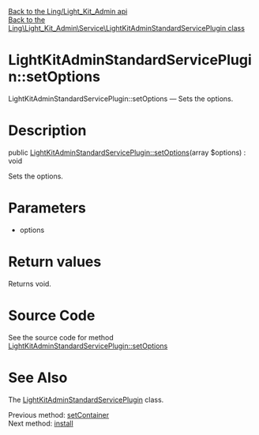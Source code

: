 [Back to the Ling/Light_Kit_Admin api](https://github.com/lingtalfi/Light_Kit_Admin/blob/master/doc/api/Ling/Light_Kit_Admin.md)<br>
[Back to the Ling\Light_Kit_Admin\Service\LightKitAdminStandardServicePlugin class](https://github.com/lingtalfi/Light_Kit_Admin/blob/master/doc/api/Ling/Light_Kit_Admin/Service/LightKitAdminStandardServicePlugin.md)


LightKitAdminStandardServicePlugin::setOptions
================



LightKitAdminStandardServicePlugin::setOptions — Sets the options.




Description
================


public [LightKitAdminStandardServicePlugin::setOptions](https://github.com/lingtalfi/Light_Kit_Admin/blob/master/doc/api/Ling/Light_Kit_Admin/Service/LightKitAdminStandardServicePlugin/setOptions.md)(array $options) : void




Sets the options.




Parameters
================


- options

    


Return values
================

Returns void.








Source Code
===========
See the source code for method [LightKitAdminStandardServicePlugin::setOptions](https://github.com/lingtalfi/Light_Kit_Admin/blob/master/Service/LightKitAdminStandardServicePlugin.php#L88-L91)


See Also
================

The [LightKitAdminStandardServicePlugin](https://github.com/lingtalfi/Light_Kit_Admin/blob/master/doc/api/Ling/Light_Kit_Admin/Service/LightKitAdminStandardServicePlugin.md) class.

Previous method: [setContainer](https://github.com/lingtalfi/Light_Kit_Admin/blob/master/doc/api/Ling/Light_Kit_Admin/Service/LightKitAdminStandardServicePlugin/setContainer.md)<br>Next method: [install](https://github.com/lingtalfi/Light_Kit_Admin/blob/master/doc/api/Ling/Light_Kit_Admin/Service/LightKitAdminStandardServicePlugin/install.md)<br>

